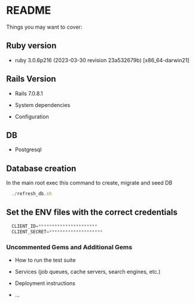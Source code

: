 # README

Things you may want to cover:

## Ruby version

- ruby 3.0.6p216 (2023-03-30 revision 23a532679b) [x86_64-darwin21]

## Rails Version

- Rails 7.0.8.1

- System dependencies

- Configuration

## DB

- Postgresql

## Database creation

In the main root exec this command to create, migrate and seed DB

```typescript
  ./refresh_db.sh
```

## Set the ENV files with the correct credentials

```typescript
  CLIENT_ID=**********************
  CLIENT_SECRET=********************
```

### Uncommented Gems and Additional Gems

- How to run the test suite

- Services (job queues, cache servers, search engines, etc.)

- Deployment instructions

- ...
